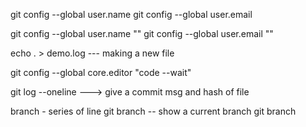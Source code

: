 git config --global user.name
git config --global user.email

git config --global user.name ""
git config --global user.email ""


echo . > demo.log  --- making a new file 


git config --global core.editor "code --wait"

git log --oneline ---> give a commit msg and hash of file

branch - series of line
git branch -- show a current branch
git branch 